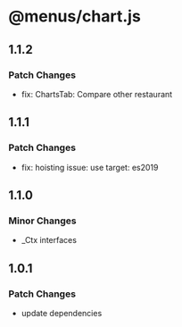 # @menus/chart.js

## 1.1.2

### Patch Changes

- fix: ChartsTab: Compare other restaurant

## 1.1.1

### Patch Changes

- fix: hoisting issue: use target: es2019

## 1.1.0

### Minor Changes

- \_Ctx interfaces

## 1.0.1

### Patch Changes

- update dependencies
